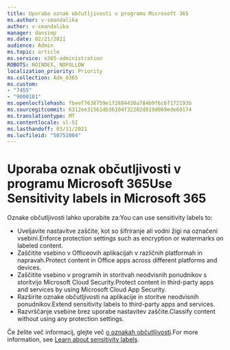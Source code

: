 ```yaml
---
title: Uporaba oznak občutljivosti v programu Microsoft 365
ms.author: v-smandalika
author: v-smandalika
manager: dansimp
ms.date: 02/21/2021
audience: Admin
ms.topic: article
ms.service: o365-administration
ROBOTS: NOINDEX, NOFOLLOW
localization_priority: Priority
ms.collection: Adm_O365
ms.custom:
- "7455"
- "9000181"
ms.openlocfilehash: fbeef7638759e1f2884430a784b9f6c6f172193b
ms.sourcegitcommit: 6312ee31561db36104f32282d019d069ede69174
ms.translationtype: MT
ms.contentlocale: sl-SI
ms.lasthandoff: 03/11/2021
ms.locfileid: "50751004"
---
```

# <a name="use-sensitivity-labels-in-microsoft-365"></a><span data-ttu-id="5713a-102">Uporaba oznak občutljivosti v programu Microsoft 365</span><span class="sxs-lookup"><span data-stu-id="5713a-102">Use Sensitivity labels in Microsoft 365</span></span>

<span data-ttu-id="5713a-103">Oznake občutljivosti lahko uporabite za:</span><span class="sxs-lookup"><span data-stu-id="5713a-103">You can use sensitivity labels to:</span></span>
- <span data-ttu-id="5713a-104">Uveljavite nastavitve zaščite, kot so šifriranje ali vodni žigi na označeni vsebini.</span><span class="sxs-lookup"><span data-stu-id="5713a-104">Enforce protection settings such as encryption or watermarks on labeled content.</span></span>
- <span data-ttu-id="5713a-105">Zaščitite vsebino v Officeovih aplikacijah v različnih platformah in napravah.</span><span class="sxs-lookup"><span data-stu-id="5713a-105">Protect content in Office apps across different platforms and devices.</span></span>
- <span data-ttu-id="5713a-106">Zaščitite vsebino v programih in storitvah neodvisnih ponudnikov s storitvijo Microsoft Cloud Security.</span><span class="sxs-lookup"><span data-stu-id="5713a-106">Protect content in third-party apps and services by using Microsoft Cloud App Security.</span></span>
- <span data-ttu-id="5713a-107">Razširite oznake občutljivosti na aplikacije in storitve neodvisnih ponudnikov.</span><span class="sxs-lookup"><span data-stu-id="5713a-107">Extend sensitivity labels to third-party apps and services.</span></span>
- <span data-ttu-id="5713a-108">Razvrščanje vsebine brez uporabe nastavitev zaščite.</span><span class="sxs-lookup"><span data-stu-id="5713a-108">Classify content without using any protection settings.</span></span>

<span data-ttu-id="5713a-109">Če želite več informacij, glejte več [o oznakah občutljivosti](https://docs.microsoft.com/microsoft-365/compliance/sensitivity-labels).</span><span class="sxs-lookup"><span data-stu-id="5713a-109">For more information, see [Learn about sensitivity labels](https://docs.microsoft.com/microsoft-365/compliance/sensitivity-labels).</span></span>